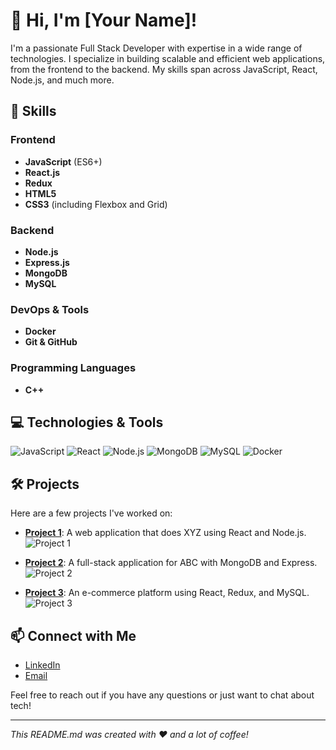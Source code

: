 # 👋 Hi, I'm [Your Name]!

I'm a passionate Full Stack Developer with expertise in a wide range of technologies. I specialize in building scalable and efficient web applications, from the frontend to the backend. My skills span across JavaScript, React, Node.js, and much more.

## 🚀 Skills

### Frontend
- **JavaScript** (ES6+)
- **React.js** 
- **Redux**
- **HTML5** 
- **CSS3** (including Flexbox and Grid)

### Backend
- **Node.js**
- **Express.js**
- **MongoDB**
- **MySQL**

### DevOps & Tools
- **Docker**
- **Git & GitHub**

### Programming Languages
- **C++**

## 💻 Technologies & Tools

![JavaScript](https://img.shields.io/badge/JavaScript-F7DF1C?style=for-the-badge&logo=javascript&logoColor=black)
![React](https://www.google.com/url?sa=i&url=https%3A%2F%2Fen.m.wikipedia.org%2Fwiki%2FFile%3AReact-icon.svg&psig=AOvVaw0_gdUsqp8Mikdn7ZE5SmGl&ust=1724828213649000&source=images&cd=vfe&opi=89978449&ved=0CBQQjRxqFwoTCKCTsfnLlIgDFQAAAAAdAAAAABAE)
![Node.js](https://img.shields.io/badge/Node.js-8CC84B?style=for-the-badge&logo=node.js&logoColor=white)
![MongoDB](https://img.shields.io/badge/MongoDB-47A248?style=for-the-badge&logo=mongodb&logoColor=white)
![MySQL](https://img.shields.io/badge/MySQL-4479A1?style=for-the-badge&logo=mysql&logoColor=white)
![Docker](https://img.shields.io/badge/Docker-2496ED?style=for-the-badge&logo=docker&logoColor=white)

## 🛠️ Projects

Here are a few projects I've worked on:

- **[Project 1](#)**: A web application that does XYZ using React and Node.js.
  ![Project 1](https://via.placeholder.com/150)

- **[Project 2](#)**: A full-stack application for ABC with MongoDB and Express.
  ![Project 2](https://via.placeholder.com/150)

- **[Project 3](#)**: An e-commerce platform using React, Redux, and MySQL.
  ![Project 3](https://via.placeholder.com/150)




## 📫 Connect with Me

- [LinkedIn](https://www.linkedin.com/in/tushar-sharma-32551b222/)
- [Email](tusharsharma.orange@gmail.com)

Feel free to reach out if you have any questions or just want to chat about tech!

---

*This README.md was created with ❤️ and a lot of coffee!*

